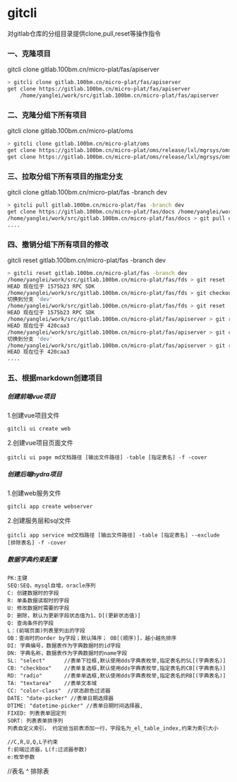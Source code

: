# gitcli

对gitlab仓库的分组目录提供clone,pull,reset等操作指令

### 一、克隆项目

  gitcli clone gitlab.100bm.cn/micro-plat/fas/apiserver

```sh
> gitcli clone gitlab.100bm.cn/micro-plat/fas/apiserver
get clone https://gitlab.100bm.cn/micro-plat/fas/apiserver 
    /home/yanglei/work/src/gitlab.100bm.cn/micro-plat/fas/apiserver
```


### 二、克隆分组下所有项目

 gitcli clone gitlab.100bm.cn/micro-plat/oms

```sh
> gitcli clone gitlab.100bm.cn/micro-plat/oms
get clone https://gitlab.100bm.cn/micro-plat/oms/release/lxl/mgrsys/oms-web /home/yanglei/work/src/gitlab.100bm.cn/micro-plat/oms/release/lxl/mgrsys/oms-web
get clone https://gitlab.100bm.cn/micro-plat/oms/release/lxl/mgrsys/oms-api /home/yanglei/work/src/gitlab.100bm.cn/micro-plat/oms/release/lxl/mgrsys/oms-api

```


### 三、拉取分组下所有项目的指定分支

 gitcli clone gitlab.100bm.cn/micro-plat/fas -branch dev

 ```sh
> gitcli pull gitlab.100bm.cn/micro-plat/fas -branch dev
get clone https://gitlab.100bm.cn/micro-plat/fas/docs /home/yanglei/work/src/gitlab.100bm.cn/micro-plat/fas/docs
/home/yanglei/work/src/gitlab.100bm.cn/micro-plat/fas/docs > git pull origin dev:dev
....
 ```

 ### 四、撤销分组下所有项目的修改

 gitcli reset gitlab.100bm.cn/micro-plat/fas -branch dev

 ```sh
> gitcli reset gitlab.100bm.cn/micro-plat/fas -branch dev
/home/yanglei/work/src/gitlab.100bm.cn/micro-plat/fas/fds > git reset --hard
HEAD 现在位于 1575b23 RPC SDK
/home/yanglei/work/src/gitlab.100bm.cn/micro-plat/fas/fds > git checkout dev
切换到分支 'dev'
/home/yanglei/work/src/gitlab.100bm.cn/micro-plat/fas/fds > git reset --hard
HEAD 现在位于 1575b23 RPC SDK
/home/yanglei/work/src/gitlab.100bm.cn/micro-plat/fas/apiserver > git reset --hard
HEAD 现在位于 420caa3 
/home/yanglei/work/src/gitlab.100bm.cn/micro-plat/fas/apiserver > git checkout dev
切换到分支 'dev'
/home/yanglei/work/src/gitlab.100bm.cn/micro-plat/fas/apiserver > git reset --hard
HEAD 现在位于 420caa3
....
 ```
 ### 五、根据markdown创建项目
 ##### 创建前端vue项目
 1.创建vue项目文件
 ```
 gitcli ui create web
 ```
 2.创建vue项目页面文件
 ```
 gitcli ui page md文档路径 [输出文件路径] -table [指定表名] -f -cover
 ```
 ##### 创建后端hydra项目
 1.创建web服务文件
 ```
 gitcli app create webserver
 ```
 2.创建服务层和sql文件
 ```
 gitcli app service md文档路径 [输出文件路径] -table [指定表名] --exclude [排除表名] -f -cover
 ```
 ##### 数据字典约束配置
 ```
PK:主键
SEQ:SEQ，mysql自增，oracle序列
C: 创建数据时的字段
R: 单条数据读取时的字段 
U: 修改数据时需要的字段
D: 删除，默认为更新字段状态值为1，D[(更新状态值)]
Q: 查询条件的字段
L：(前端页面)列表里列出的字段
OB：查询时的order by字段；默认降序； OB[(顺序)]，越小越先排序
DI: 字典编号，数据表作为字典数据时的id字段
DN: 字典名称，数据表作为字典数据时的name字段
SL: "select"      //表单下拉框,默认使用dds字典表枚举,指定表名的SL[(字典表名)]
CB: "checkbox"    //表单复选框,默认使用dds字典表枚举,指定表名的CB[(字典表名)]
RD: "radio"       //表单单选框,默认使用dds字典表枚举,指定表名的RB[(字典表名)]
TA: "textarea"    //表单文本域
CC: "color-class"  //状态颜色过滤器
DATE: "date-picker" //表单日期选择器
DTIME: "datetime-picker" //表单日期时间选择器,
FIXED: 列表表单固定列
SORT: 列表表单排序列
列表自定义索引， 约定给当前表添加一行，字段名为_el_table_index,约束为索引大小

//C,R,U,Q,L子约束
f:前端过滤器，L(f:过滤器参数)
e:枚举参数

 ```

//表名 ^ 排除表

 
 
 
 
